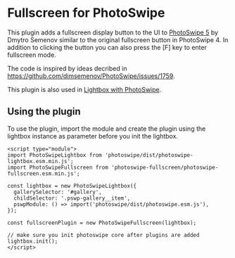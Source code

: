 # Fullscreen for PhotoSwipe

This plugin adds a fullscreen display button to the UI to [PhotoSwipe 5](https://github.com/dimsemenov/PhotoSwipe) by Dmytro Semenov similar to the original fullscreen button in PhotoSwipe 4. In addition to clicking the button you can also press the [F] key to enter fullscreen mode.

The code is inspired by ideas decribed in https://github.com/dimsemenov/PhotoSwipe/issues/1759.

This plugin is also used in [Lightbox with PhotoSwipe](https://wordpress.org/plugins/lightbox-photoswipe/).

## Using the plugin

To use the plugin, import the module and create the plugin using the lightbox instance as parameter before you init the lightbox.

```
<script type="module">
import PhotoSwipeLightbox from 'photoswipe/dist/photoswipe-lightbox.esm.min.js';
import PhotoSwipeFullscreen from 'photoswipe-fullscreen/photoswipe-fullscreen.esm.min.js';

const lightbox = new PhotoSwipeLightbox({
  gallerySelector: '#gallery',
  childSelector: '.pswp-gallery__item',
  pswpModule: () => import('photoswipe/dist/photoswipe.esm.js'),
});

const fullscreenPlugin = new PhotoSwipeFullscreen(lightbox);

// make sure you init photoswipe core after plugins are added
lightbox.init();
</script>
```
